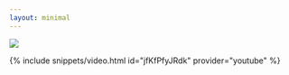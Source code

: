 ```yaml
---
layout: minimal
---
```


![](https://is.gd/jEc57j)

{% include snippets/video.html id="jfKfPfyJRdk" provider="youtube" %}
